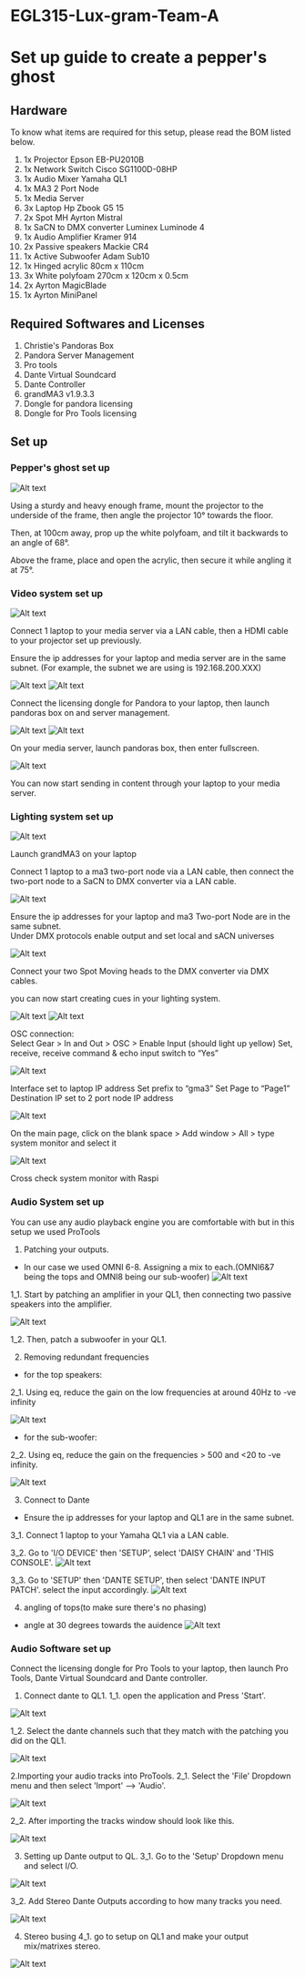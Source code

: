 # EGL315-Lux-gram-Team-A

# Set up guide to create a pepper's ghost

## Hardware

To know what items are required for this setup, please read the BOM listed below.

1. 1x Projector Epson EB-PU2010B
2. 1x Network Switch Cisco SG1100D-08HP
3. 1x Audio Mixer Yamaha QL1
4. 1x MA3 2 Port Node
5. 1x Media Server
6. 3x Laptop Hp Zbook G5 15
7. 2x Spot MH Ayrton Mistral
8. 1x SaCN to DMX converter Luminex Luminode 4
9. 1x Audio Amplifier Kramer 914
10. 2x Passive speakers Mackie CR4
11. 1x Active Subwoofer Adam Sub10 
12. 1x Hinged acrylic 80cm x 110cm  
13. 3x White polyfoam 270cm x 120cm x 0.5cm
14. 2x Ayrton MagicBlade
15. 1x Ayrton MiniPanel

## Required Softwares and Licenses

1. Christie's Pandoras Box
2. Pandora Server Management
3. Pro tools
4. Dante Virtual Soundcard
5. Dante Controller
6. grandMA3 v1.9.3.3
7. Dongle for pandora licensing
8. Dongle for Pro Tools licensing

## Set up

### **Pepper's ghost set up**
![Alt text](imgs/setup_front2.jpg)

Using a sturdy and heavy enough frame, mount the projector to the underside of the frame, then angle the projector 10° towards the floor.

Then, at 100cm away, prop up the white polyfoam, and tilt it backwards to an angle of 68°.

Above the frame, place and open the acrylic, then secure it while angling it at 75°.

### **Video system set up**

![Alt text](imgs/pandora.jpg)

Connect 1 laptop to your media server via a LAN cable, then a HDMI cable to your projector set up previously.

Ensure the ip addresses for your laptop and media server are in the same subnet. (For example, the subnet we are using is 192.168.200.XXX)


![Alt text](imgs/Pandora/LaptopIP.png)
![Alt text](imgs/Pandora/ServerIP.png)


Connect the licensing dongle for Pandora to your laptop, then launch pandoras box on and server management.


![Alt text](imgs/Pandora/laptopDongle.jpg)
![Alt text](imgs/Pandora/pcDongle.jpg)



On your media server, launch pandoras box, then enter fullscreen.


![Alt text](imgs/Pandora/launchPB.png)



You can now start sending in content through your laptop to your media server.

### **Lighting system set up**

![Alt text](imgs/LightinUp%20Setup.jpg)


Launch grandMA3 on your laptop

Connect 1 laptop to a ma3 two-port node via a LAN cable, then connect the two-port node to a SaCN to DMX converter via a LAN cable.


![Alt text](<imgs/MA3 Network.jpg>)


Ensure the ip addresses for your laptop and ma3 Two-port Node are in the same subnet.\
Under DMX  protocols enable output and set local and sACN universes


![Alt text](<imgs/MA3 sACN.jpg>)


Connect your two Spot Moving heads to the DMX converter via DMX cables.

you can now start creating cues in your lighting system.


![Alt text](imgs/LightingFixtures.jpg)
![Alt text](imgs/LightingCue.jpg)


OSC connection:\
Select Gear > In and Out > OSC > Enable Input (should light up yellow)
Set, receive, receive command & echo input switch to “Yes”


![Alt text](imgs/MA3OSC.PNG)


Interface set to laptop IP address
Set prefix to “gma3”
Set Page to “Page1”
Destination IP set to 2 port node IP address


![Alt text](imgs/ChooseSystemMonitor.PNG)


On the main page, click on the blank space > Add window > All > type system monitor and select it


![Alt text](imgs/SystemMonitor.PNG)


Cross check system monitor with Raspi


### **Audio System set up**
You can use any audio playback engine you are comfortable with but in this setup we used ProTools

1. Patching your outputs. 
- In our case we used OMNI 6-8. Assigning a mix to each.(OMNI6&7 being the tops and OMNI8 being our sub-woofer)
![Alt text](imgs/speakeroutputpatch.jpeg)

1_1. Start by patching an amplifier in your QL1, then connecting two passive speakers into the amplifier.


![Alt text](imgs/audio/amp.jpg)


1_2. Then, patch a subwoofer in your QL1.

2. Removing redundant frequencies
- for the top speakers:

2_1. Using eq, reduce the gain on the low frequencies at around 40Hz to -ve infinity


![Alt text](imgs/speakereq.jpeg)

- for the sub-woofer:

2_2. Using eq, reduce the gain on the frequencies > 500 and <20 to -ve infinity.


![Alt text](imgs/subwoofereq.jpeg)


3. Connect to Dante
- Ensure the ip addresses for your laptop and QL1 are in the same subnet.

3_1. Connect 1 laptop to your Yamaha QL1 via a LAN cable.

3_2. Go to 'I/O DEVICE' then 'SETUP', select 'DAISY CHAIN' and 'THIS CONSOLE'.
![Alt text](imgs/dantesetup.jpeg)

3_3. Go to 'SETUP' then 'DANTE SETUP', then select 'DANTE INPUT PATCH'. select the input accordingly.
![Alt text](imgs/danteinputpatch.jpeg)

4. angling of tops(to make sure there's no phasing)
- angle at 30 degrees towards the auidence
![Alt text](imgs/setup_side.jpg)

### **Audio Software set up**
Connect the licensing dongle for Pro Tools to your laptop, then launch Pro Tools, Dante Virtual Soundcard and Dante controller.

1. Connect dante to QL1.
1_1. open the application and Press 'Start'.


![Alt text](imgs/audio/DVSstart.jpg)

1_2. Select the dante channels such that they match with the patching you did on the QL1.


![Alt text](imgs/audio/danteController.png)

2.Importing your audio tracks into ProTools.
2_1. Select the 'File' Dropdown menu and then select 'Import' --> 'Audio'.


![Alt text](imgs/audio/protools_import_audio.jpg)

2_2. After importing the tracks window should look like this.


![Alt text](imgs/Audio/audioSoftSetup1.jpg)

3. Setting up Dante output to QL.
3_1. Go to the 'Setup' Dropdown menu and select I/O.


![Alt text](imgs/audio/IOdropdownmenu.png)

3_2. Add Stereo Dante Outputs according to how many tracks you need.


![Alt text](imgs/audio/IOsetup.png) 

4. Stereo busing
4_1. go to setup on QL1 and make your output mix/matrixes stereo.


![Alt text](imgs/bussetup.jpeg)
